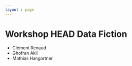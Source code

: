 ```yaml
---
layout : page
---
```


# Workshop HEAD Data Fiction

* Clément Renaud
* Ghofran Akil
* Mathias Hangartner
